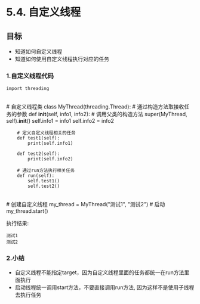# 5.4. 自定义线程

目标
--

*   知道如何自定义线程
*   知道如何使用自定义线程执行对应的任务

### 1.自定义线程代码

    import threading


​    
    # 自定义线程类
    class MyThread(threading.Thread):
        # 通过构造方法取接收任务的参数
        def __init__(self, info1, info2):
            # 调用父类的构造方法
            super(MyThread, self).__init__()
            self.info1 = info1
            self.info2 = info2
    
        # 定义自定义线程相关的任务
        def test1(self):
            print(self.info1)
    
        def test2(self):
            print(self.info2)
    
        # 通过run方法执行相关任务
        def run(self):
            self.test1()
            self.test2()


​    
    # 创建自定义线程
    my_thread = MyThread("测试1", "测试2")
    # 启动
    my_thread.start()


执行结果:


    测试1
    测试2


### 2.小结

*   自定义线程不能指定target，因为自定义线程里面的任务都统一在run方法里面执行
*   启动线程统一调用start方法，不要直接调用run方法, 因为这样不是使用子线程去执行任务